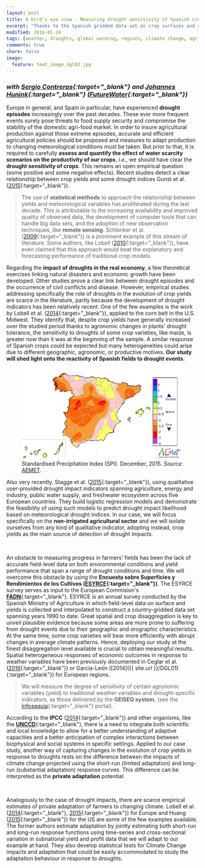 ```yaml
---
layout: post
title: A bird's eye view - Measuring drought sensitivity of Spanish crop yields (Work in progress)
excerpt: "Thanks to the Spanish gridded data set on crop surfaces and yields (ESYRCE) and satellite-based drought indicators, we estimate the reactivity and adaptation potential of non-irrigated crop varieties to drought stress levels."
modified: 2016-01-24
tags: [weather, droughts, global warming, regions, climate change, agriculture, crop, yields, adaptation, remote sensing, satellite]
comments: true
share: false
image:
  feature: feat_image_dgl03.jpg
---
```



### *with [Sergio Contreras](http://www.futurewater.es/quienes-somos/nuestro-equipo/){:target="_blank"} and [Johannes Hunink](http://www.futurewater.es/quienes-somos/nuestro-equipo/johannes-hunink/){:target="_blank"} ([FutureWater](http://www.futurewater.es/){:target="_blank"})*

<!--*This paper will be presented at the [22nd EAERE Annual Conference](http://www.eaere2016.ethz.ch/){:target="_blank"} (June 22-25, 2016).*

<br>-->

Europe in general, and Spain in particular, have experienced **drought episodes** increasingly over the past decades. These ever more frequent events surely pose threats to food supply security and compromise the stability of the domestic agri-food market. In order to insure agricultural production against those extreme episodes, accurate and efficient agricultural policies should be proposed and measures to adapt production to changing meteorological conditions must be taken. But prior to that, it is required to carefully **assess and quantify the effect of water scarcity scenarios on the productivity of our crops**, *i.e.*, we should have clear the **drought sensitivity of crops**. This remains an open empirical question (some positive and some negative effects). Recent studies detect a clear relationship between crop yields and some drought indices Gunst et al. ([2015](http://www.eu-drought.org/technicalreports){:target="_blank"}). 

>The use of **statistical methods** to approach the relationship between yields and meteorological variables has proliferated during the last decade. This is attributable to the increasing availability and improved quality of observed data, the development of computer tools that can handle big data sets, and the adoption of new observation techniques, like **remote sensing**. Schlenker et al. ([2009](http://www.pnas.org/content/106/37/15594){:target="_blank"}) is a prominent example of this stream of literature. Some authors, like Lobell ([2010](http://link.springer.com/chapter/10.1007%2F978-90-481-2953-9_5){:target="_blank"}), have even claimed that this approach would beat the explanatory and forecasting performance of traditional crop models.

Regarding the **impact of droughts in the real economy**, a few theoretical exercises linking natural disasters and economic growth have been developed. Other studies prove a clear link between drought episodes and the occurrence of civil conflicts and disease. However, empirical studies addressing specifically the role of droughts in the evolution of crop yields are scarce in the literature, partly because the development of drought indicators has been relatively recent. One of the few examples is the work by Lobell et al. ([2014](http://science.sciencemag.org/content/344/6183/516){:target="_blank"}), applied to the corn belt in the U.S. Midwest. They identify that, despite crop yields have generally increased over the studied period thanks to agronomic changes in plants' drought tolerance, the sensitivity to droughts of some crop varieties, like maize, is greater now than it was at the beginning of the sample. A similar response of Spanish crops could be expected but many heterogeneities could arise due to different geographic, agronomic, or productive motives. **Our study will shed light onto the reactivity of Spanish fields to drought events**.

<figure>
	<img src="/images/sequia_201512-crop.jpg">
	<figcaption>Standardised Precipitation Index (SPI). December, 2015. <i>Source: </i><a href="http://www.aemet.es/es/serviciosclimaticos/vigilancia_clima/vigilancia_sequia" target="_blank">AEMET</a>.</figcaption>
</figure>

Also very recently, Stagge et al. ([2015](http://www.sciencedirect.com/science/article/pii/S0022169415007222){:target="_blank"}), using qualitative user-provided drought impact indicators spanning agriculture, energy and industry, public water supply, and freshwater ecosystem across five European countries. They build logistic regression models and demonstrate the feasibility of using such models to predict drought impact likelihood based on meteorological drought indices. In our case, we will focus specifically on the **non-irrigated agricultural sector** and we will isolate ourselves from any kind of qualitative indicator, adopting instead, crop yields as the main source of detection of drought impacts. 

<br>

An obstacle to measuring progress in farmers’ fields has been the lack of accurate field-level data on both environmental conditions and yield performance that span a range of drought conditions and time. We will overcome this obstacle by using the **Encuesta sobre Superficies y Rendimientos de los Cultivos ([ESYRCE](http://www.magrama.gob.es/es/estadistica/temas/estadisticas-agrarias/agricultura/esyrce/base-legal-objetivos-y-sintesis-metodologica/default.aspx){:target="_blank"})**. The ESYRCE survey serves as input to the European Commision's [<b>FADN</b>](http://ec.europa.eu/agriculture/rica/){:target="_blank"}. ESYRCE is an annual survey conducted by the Spanish Ministry of Agriculture in which field-level data on surface and yields is collected and interpolated to construct a country-gridded data set spanning years 1990 to date. Great spatial and crop disaggregation is key to unveil plausible evidence because some areas are more prone to suffering from drought events due to their geographic and orographic characteristics. At the same time, some crop varieties will bear more efficiently with abrupt changes in average climate patterns. Hence, deploying our study at the finest disaggregation level available is crucial to obtain meaningful results. Spatial heterogeneous responses of economic outcomes in response to weather variables have been previously documented in Ceglar et al. ([2016](http://www.sciencedirect.com/science/article/pii/S0168192315007303){:target="_blank"}) or García-León ([2014]({{ site.url }}/DGL01){:target="_blank"}) for European regions. 

>We will measure the degree of sensitivity of certain agronomic variables (yield) to traditional weather variables and 
drought-specific indicators, as those delivered by the **GEISEQ system**, (see the [Infosequia](http://www.infosequia.es/){:target="_blank"} portal).

According to the **IPCC** ([2014](https://www.ipcc-wg2.gov/AR5/){:target="_blank"}) and other organisms, like the [<b>UNCCD</b>](http://www.unccd.int/en/Pages/default.aspx){:target="_blank"}, there is a need to integrate both scientific and local knowledge to allow for a better understanding of adaptive capacities and a better anticipation of complex interactions between biophysical and social systems in specific settings. Applied to our case study, another way of capturing changes in the evolution of crop yields in response to droughts rests on the difference between the impacts of climate change projected using the short-run (limited adaptation) and long-run (substantial adaptation) response curves. This difference can be interpreted as the **private adaptation** potential. 

<br>

Analogously to the case of drought impacts, there are scarce empirical estimates of private adaptation of farmers to changing climate. Lobell et al. ([2014](http://www.nature.com/nclimate/journal/v4/n7/full/nclimate2228.html){:target="_blank"}, [2015](http://www.pnas.org/content/112/9/2670){:target="_blank"}) for Europe and Huang ([2015](https://economics.adelaide.edu.au/research/papers/doc/wp2015-20.pdf){:target="_blank"}) for the US are some of the few examples available. The former authors estimate adaptation by jointly estimating both short-run and long-run response functions using time-series and cross-sectional variation in subnational yield and profit data that we will adapt to our example at hand. They also develop statistical tests for Climate Change impacts and adaptation that could be easily accommodated to study the adaptation behaviour in response to droughts.